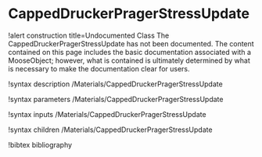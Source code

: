 <!-- MOOSE Documentation Stub: Remove this when content is added. -->

# CappedDruckerPragerStressUpdate

!alert construction title=Undocumented Class
The CappedDruckerPragerStressUpdate has not been documented. The content contained on this page
includes the basic documentation associated with a MooseObject; however, what is contained is
ultimately determined by what is necessary to make the documentation clear for users.

!syntax description /Materials/CappedDruckerPragerStressUpdate

!syntax parameters /Materials/CappedDruckerPragerStressUpdate

!syntax inputs /Materials/CappedDruckerPragerStressUpdate

!syntax children /Materials/CappedDruckerPragerStressUpdate

!bibtex bibliography
